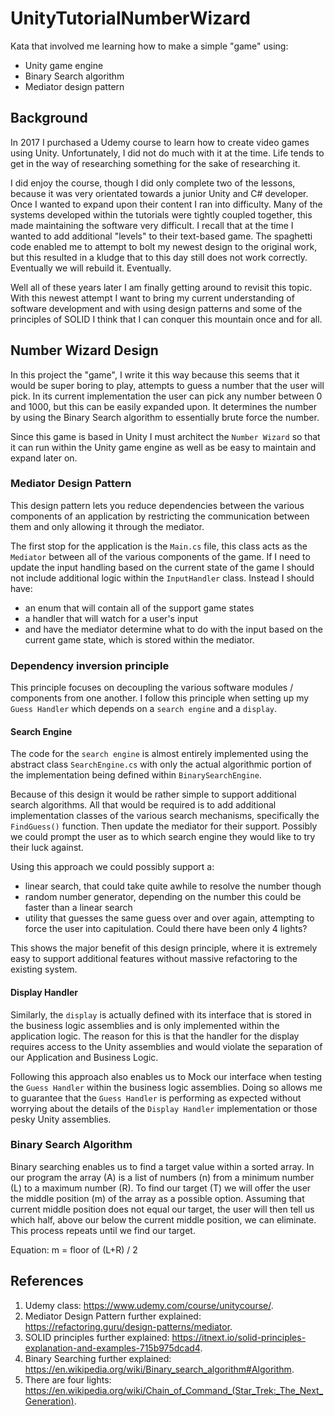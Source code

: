 # UnityTutorialNumberWizard
Kata that involved me learning how to make a simple "game" using:
* Unity game engine
* Binary Search algorithm
* Mediator design pattern

## Background
In 2017 I purchased a Udemy course to learn how to create video games using Unity. Unfortunately, I did not do much with it at the time. Life tends to get in the way of researching something for the sake of researching it.

I did enjoy the course, though I did only complete two of the lessons, because it was very orientated towards a junior Unity and C# developer. Once I wanted to expand upon their content I ran into difficulty. Many of the systems developed within the tutorials were tightly coupled together, this made maintaining the software very difficult. I recall that at the time I wanted to add additional "levels" to their text-based game. The spaghetti code enabled me to attempt to bolt my newest design to the original work, but this resulted in a kludge that to this day still does not work correctly. Eventually we will rebuild it. Eventually.

Well all of these years later I am finally getting around to revisit this topic. With this newest attempt I want to bring my current understanding of software development and with using design patterns and some of the principles of SOLID I think that I can conquer this mountain once and for all.

## Number Wizard Design
In this project the "game", I write it this way because this seems that it would be super boring to play, attempts to guess a number that the user will pick. In its current implementation the user can pick any number between 0 and 1000, but this can be easily expanded upon. It determines the number by using the Binary Search algorithm to essentially brute force the number.

Since this game is based in Unity I must architect the `Number Wizard` so that it can run within the Unity game engine as well as be easy to maintain and expand later on.

### Mediator Design Pattern
This design pattern lets you reduce dependencies between the various components of an application by restricting the communication between them and only allowing it through the mediator.

The first stop for the application is the `Main.cs` file, this class acts as the `Mediator` between all of the various components of the game. If I need to update the input handling based on the current state of the game I should not include additional logic within the `InputHandler` class. Instead I should have:
* an enum that will contain all of the support game states
* a handler that will watch for a user's input
* and have the mediator determine what to do with the input based on the current game state, which is stored within the mediator.

### Dependency inversion principle
This principle focuses on decoupling the various software modules / components from one another. I follow this principle when setting up my `Guess Handler` which depends on a `search engine` and a `display`. 

#### Search Engine
The code for the `search engine` is almost entirely implemented using the abstract class `SearchEngine.cs` with only the actual algorithmic portion of the implementation being defined within `BinarySearchEngine`. 

Because of this design it would be rather simple to support additional search algorithms. All that would be required is to add additional implementation classes of the various search mechanisms, specifically the `FindGuess()` function. Then update the mediator for their support. Possibly we could prompt the user as to which search engine they would like to try their luck against.

Using this approach we could possibly support a:
* linear search, that could take quite awhile to resolve the number though
* random number generator, depending on the number this could be faster than a linear search
* utility that guesses the same guess over and over again, attempting to force the user into capitulation. Could there have been only 4 lights?

This shows the major benefit of this design principle, where it is extremely easy to support additional features without massive refactoring to the existing system.

#### Display Handler
Similarly, the `display` is actually defined with its interface that is stored in the business logic assemblies and is only implemented within the application logic. The reason for this is that the handler for the display requires access to the Unity assemblies and would violate the separation of our Application and Business Logic.

Following this approach also enables us to Mock our interface when testing the `Guess Handler` within the business logic assemblies. Doing so allows me to guarantee that the `Guess Handler` is performing as expected without worrying about the details of the `Display Handler` implementation or those pesky Unity assemblies.

### Binary Search Algorithm
Binary searching enables us to find a target value within a sorted array. In our program the array (A) is a list of numbers (n) from a minimum number (L) to a maximum number (R). To find our target (T) we will offer the user the middle position (m) of the array as a possible option. Assuming that current middle position does not equal our target, the user will then tell us which half, above our below the current middle position, we can eliminate. This process repeats until we find our target.

Equation: m = floor of (L+R) / 2

## References
1. Udemy class: https://www.udemy.com/course/unitycourse/.
1. Mediator Design Pattern further explained: https://refactoring.guru/design-patterns/mediator.
1. SOLID principles further explained: https://itnext.io/solid-principles-explanation-and-examples-715b975dcad4.
1. Binary Searching further explained: https://en.wikipedia.org/wiki/Binary_search_algorithm#Algorithm.
1. There are four lights: https://en.wikipedia.org/wiki/Chain_of_Command_(Star_Trek:_The_Next_Generation).